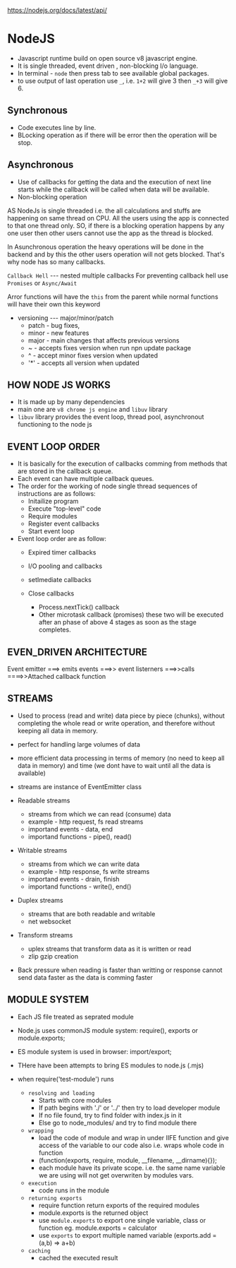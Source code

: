 https://nodejs.org/docs/latest/api/

# NodeJS
- Javascript runtime build on open source v8 javascript engine.
- It is single threaded, event driven , non-blocking I/o language.
- In terminal - `node` then press tab to see available global packages.
- to use output of last operation use `_`, i.e. `1+2` will give 3 then `_+3` will give 6.

## Synchronous
- Code executes line by line.
- BLocking operation as if there will be error then the operation will be stop.

## Asynchronous
- Use of callbacks for getting the data and the execution of next line starts while the callback will be called when data will be available.
- Non-blocking operation

AS NodeJs is single threaded i.e. the all calculations and stuffs are happening on same thread on CPU. All the users using the app is connected to that one thread only. SO, if there is a blocking operation happens by any one user then other users cannot use the app as the thread is blocked.

In Asunchronous operation the heavy operations will be done in the backend and by this the other users operation will not gets blocked. That's why node has so many callbacks.

`Callback Hell` --- nested multiple callbacks
For preventing callback hell use `Promises` or `Async/Await`

Arror functions will have the `this` from the parent while normal functions will have their own this keyword

- versioning --- major/minor/patch 
    - patch - bug fixes,
    - minor - new features
    - major - main changes that affects previous versions
    - ~ - accepts fixes version when run npn update package
    - ^ - accept minor fixes version when updated
    - '*' - accepts all version when updated

## HOW NODE JS WORKS
- It is made up by many dependencies
- main one are `v8 chrome js engine` and `libuv` library
- `libuv` library provides the event loop, thread pool, asynchronout functioning to the node js

## EVENT LOOP ORDER
- It is basically for the execution of callbacks comming from methods that are stored in the callback queue.
- Each event can have multiple callback queues.
- The order for the working of node single thread sequences of instructions are as follows:
    - Initailize program
    - Execute "top-level" code
    - Require modules
    - Register event callbacks
    - Start event loop
- Event loop order are as follow:
    - Expired timer callbacks
    - I/O pooling and callbacks
    - setImediate callbacks
    - Close callbacks

        - Process.nextTick() callback
        - Other microtask callback (promises)
         these two will be executed after an phase of above 4 stages as soon as the stage completes.

## EVEN_DRIVEN ARCHITECTURE
Event emitter ===> emits events ===>> event listerners ===>>calls ====>>Attached callback function

## STREAMS
- Used to process (read and write) data piece by piece (chunks), without completing the whole read or write operation, and therefore without keeping all data in memory.
- perfect for handling large volumes of data
- more efficient data processing in terms of memory (no need to keep all data in memory) and time (we dont have to wait until all the data is available)
- streams are instance of EventEmitter class
- Readable streams
    - streams from which we can read (consume) data
    - example - http request, fs read streams
    - importand events - data, end
    - importand functions - pipe(), read()
- Writable streams
    - streams from which we can write data
    - example - http response, fs write streams
    - importand events - drain, finish
    - importand functions - write(), end()
- Duplex streams
    - streams that are both readable and writable
    - net websocket
- Transform streams
    - uplex streams that transform data as it is written or read
    - zlip gzip creation

- Back pressure when reading is faster than writting or response cannot send data faster as the data is comming faster

## MODULE SYSTEM
- Each JS file treated as seprated module
- Node.js uses commonJS module system: require(), exports or module.exports;
- ES module system is used in browser: import/export;
- THere have been attempts to bring ES modules to node.js (.mjs)

- when require('test-module') runs
    - `resolving and loading`
        - Starts with core modules
        - If path begins with './' or '../' then try to load developer module
        - If no file found, try to find folder with index.js in it
        - Else go to node_modules/ and try to find module there
    - `wrapping`
        - load the code of module and wrap in under IIFE function and give access of the variable to our code also i.e. wraps whole code in function
        - (function(exports, require, module, __filename, __dirname){});
        - each module have its private scope. i.e. the same name variable we are using will not get overwriten by modules vars.
    - `execution`
        - code runs in the module
    - `returning exports`
        - require function return exports of the required modules
        - module.exports is the returned object
        - use `module.exports` to export one single variable, class or function eg. module.exports = calculator
        - use `exports` to export multiple named variable
        (exports.add = (a,b) => a+b)
    - `caching`
        - cached the executed result